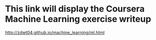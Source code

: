 # This link will display the Coursera Machine Learning exercise writeup 
http://zdwt04.github.io/machine_learning/ml.html

